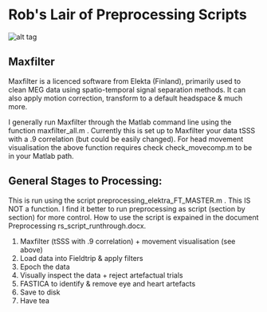 # Rob's Lair of Preprocessing Scripts

![alt tag](http://i.imgur.com/P9dF0Vp.png)

## Maxfilter

Maxfilter is a licenced software from Elekta (Finland), primarily used to clean MEG data using spatio-temporal signal separation methods. It can also apply motion correction, transform to a default headspace & much more.

I generally run Maxfilter through the Matlab command line using the function maxfilter_all.m . Currently this is set up to Maxfilter your data tSSS with a .9 correlation (but could be easily changed). For head movement visualisation the above function requires check check_movecomp.m to be in your Matlab path.

## General Stages to Processing:

This is run using the script preprocessing_elektra_FT_MASTER.m . This IS NOT a function. I find it better to run preprocessing as script (section by section) for more control. How to use the script is expained in the document Preprocessing rs_script_runthrough.docx.

1.  Maxfilter (tSSS with .9 correlation) + movement visualisation (see above)
2.  Load data into Fieldtrip & apply filters
3.  Epoch the data
4.  Visually inspect the data + reject artefactual trials
5.  FASTICA to identify & remove eye and heart artefacts
6.  Save to disk
7.  Have tea
